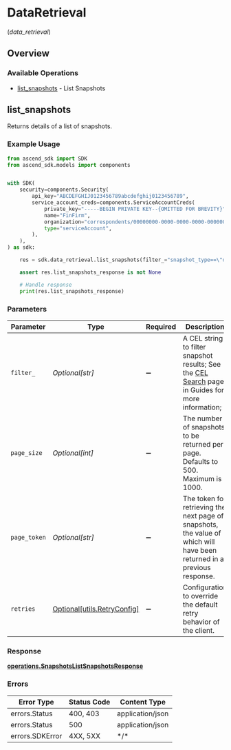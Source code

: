 # DataRetrieval
(*data_retrieval*)

## Overview

### Available Operations

* [list_snapshots](#list_snapshots) - List Snapshots

## list_snapshots

Returns details of a list of snapshots.

### Example Usage

<!-- UsageSnippet language="python" operationID="Snapshots_ListSnapshots" method="get" path="/analytics/v1/snapshots" -->
```python
from ascend_sdk import SDK
from ascend_sdk.models import components


with SDK(
    security=components.Security(
        api_key="ABCDEFGHIJ0123456789abcdefghij0123456789",
        service_account_creds=components.ServiceAccountCreds(
            private_key="-----BEGIN PRIVATE KEY--{OMITTED FOR BREVITY}",
            name="FinFirm",
            organization="correspondents/00000000-0000-0000-0000-000000000000",
            type="serviceAccount",
        ),
    ),
) as sdk:

    res = sdk.data_retrieval.list_snapshots(filter_="snapshot_type==\"daily_accounts\"&&process_date==date(\"2023-09-30\")", page_size=500, page_token="M_-BAwEBCVBhZ2VUb2tlbgH_ggABAgEMUnVubmluZ1RvdGFsAQQAAQZGaWx0ZXIBDAAAAAX_ggEyAA==")

    assert res.list_snapshots_response is not None

    # Handle response
    print(res.list_snapshots_response)

```

### Parameters

| Parameter                                                                                                                                                                     | Type                                                                                                                                                                          | Required                                                                                                                                                                      | Description                                                                                                                                                                   | Example                                                                                                                                                                       |
| ----------------------------------------------------------------------------------------------------------------------------------------------------------------------------- | ----------------------------------------------------------------------------------------------------------------------------------------------------------------------------- | ----------------------------------------------------------------------------------------------------------------------------------------------------------------------------- | ----------------------------------------------------------------------------------------------------------------------------------------------------------------------------- | ----------------------------------------------------------------------------------------------------------------------------------------------------------------------------- |
| `filter_`                                                                                                                                                                     | *Optional[str]*                                                                                                                                                               | :heavy_minus_sign:                                                                                                                                                            | A CEL string to filter snapshot results; See the [CEL Search](https://developer.apexclearing.com/apex-fintech-solutions/docs/cel-search) page in Guides for more information; | snapshot_type=="daily_accounts"&&process_date==date("2023-09-30")                                                                                                             |
| `page_size`                                                                                                                                                                   | *Optional[int]*                                                                                                                                                               | :heavy_minus_sign:                                                                                                                                                            | The number of snapshots to be returned per page. Defaults to 500. Maximum is 1000.                                                                                            | 500                                                                                                                                                                           |
| `page_token`                                                                                                                                                                  | *Optional[str]*                                                                                                                                                               | :heavy_minus_sign:                                                                                                                                                            | The token for retrieving the next page of snapshots, the value of which will have been returned in a previous response.                                                       | M_-BAwEBCVBhZ2VUb2tlbgH_ggABAgEMUnVubmluZ1RvdGFsAQQAAQZGaWx0ZXIBDAAAAAX_ggEyAA==                                                                                              |
| `retries`                                                                                                                                                                     | [Optional[utils.RetryConfig]](../../models/utils/retryconfig.md)                                                                                                              | :heavy_minus_sign:                                                                                                                                                            | Configuration to override the default retry behavior of the client.                                                                                                           |                                                                                                                                                                               |

### Response

**[operations.SnapshotsListSnapshotsResponse](../../models/operations/snapshotslistsnapshotsresponse.md)**

### Errors

| Error Type       | Status Code      | Content Type     |
| ---------------- | ---------------- | ---------------- |
| errors.Status    | 400, 403         | application/json |
| errors.Status    | 500              | application/json |
| errors.SDKError  | 4XX, 5XX         | \*/\*            |